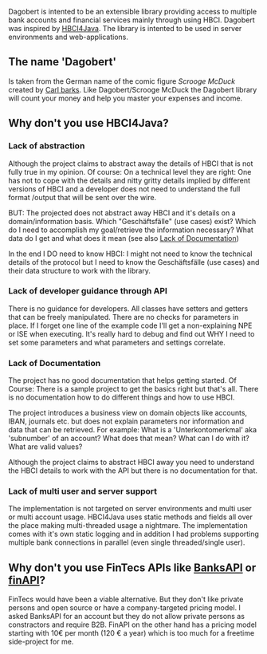 Dagobert is intented to be an extensible library providing access to multiple bank accounts and financial services mainly through using HBCI. Dagobert was inspired by [HBCI4Java](https://github.com/hbci4j/hbci4java/). The library is intented to be used in server environments and web-applications.

## The name 'Dagobert'
Is taken from the German name of the comic figure *Scrooge McDuck* created by [Carl barks](https://de.wikipedia.org/wiki/Carl_Barks). Like Dagobert/Scrooge McDuck the Dagobert library will count your money and help you master your expenses and income.
 
## Why don't you use HBCI4Java?
 
### Lack of abstraction
Although the project claims to abstract away the details of HBCI that is not fully true in my opinion.
Of course: On a technical level they are right: One has not to cope with the details and nitty gritty details implied by
different versions of HBCI and a developer does not need to understand the full format /output that will be sent over the wire.

BUT: The projected does not abstract away HBCI and it's details on a domain/information basis.
Which "Geschäftsfälle" (use cases) exist? Which do I need to accomplish my goal/retrieve the information necessary?
What data do I get and what does it mean (see also [Lack of Documentation](#lack-of-documentation))

In the end I DO need to know HBCI: I might not need to know the technical details of the protocol but I need to know the Geschäftsfälle (use cases) and their data structure to work with the library.


### Lack of developer guidance through API
There is no guidance for developers. 
All classes have setters and getters that can be freely manipulated.
There are no checks for parameters in place.
If I forget one line of the example code I'll get a non-explaining NPE or ISE when executing.
It's really hard to debug and find out WHY I need to set some parameters and what parameters and settings correlate.
  
 
### Lack of Documentation
The project has no good documentation that helps getting started. 
Of Course: There is a sample project to get the basics right but that's all.
There is no documentation how to do different things and how to use HBCI.

The project introduces a business view on domain objects like accounts, IBAN, journals  etc. but does not explain parameters nor information and data that can be retrieved.
For example: What is a 'Unterkontomerkmal' aka 'subnumber' of an account? What does that mean? What can I do with it? What are valid values?
 
Although the project claims to abstract HBCI away you need to understand the HBCI details to work with the API but there is no documentation for that.


### Lack of multi user and server support
The implementation is not targeted on server environments and multi user or multi account usage.
HBCI4Java uses static methods and fields all over the place making multi-threaded usage a nightmare.
The implementation comes with it's own static logging and in addition I had problems supporting multiple bank connections in parallel (even single threaded/single user).
 
 
 ## Why don't you use FinTecs APIs like [BanksAPI](https://banksapi.de/) or [finAPI](https://www.finapi.io/)?
 FinTecs would have been a viable alternative.
 But they don't like private persons and open source or have a company-targeted pricing model.
 I asked BanksAPI for an account but they do not allow private persons as constractors and require B2B.
 FinAPI on the other hand has a pricing model starting with 10€ per month (120 € a year) which is too much for a freetime side-project for me.
